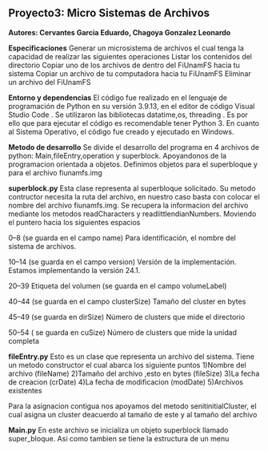 ## Proyecto3: Micro Sistemas de Archivos
**Autores: Cervantes Garcia Eduardo, Chagoya Gonzalez Leonardo**


**Especificaciones**
Generar un microsistema de archivos el cual tenga la capacidad de realizar las siguientes operaciones
Listar los contenidos del directorio
Copiar uno de los archivos de dentro del FiUnamFS hacia tu sistema
Copiar un archivo de tu computadora hacia tu FiUnamFS
Eliminar un archivo del FiUnamFS

**Entorno y dependencias**
El código fue realizado en el lenguaje de programación de Python en su versión 3.9.13, en el editor de código Visual Studio Code . Se utilizaron las bibliotecas datatime,os, threading  . Es por ello que para ejecutar el código es recomendable tener Python 3.
En cuanto al Sistema Operativo, el código fue creado y ejecutado en Windows.


**Metodo de desarrollo**
Se divide el desarrollo del programa en 4 archivos de python: Main,fileEntry,operation y superblock. Apoyandonos de la programacion orientada a objetos. Definimos objetos para el superbloque y para el archivo fiunamfs.img


**superblock.py**
Esta clase representa al superbloque solicitado. Su metodo contructor necesita la ruta del archivo, en nuestro caso basta con colocar el nombre del archivo fiunamfs.img.
Se recupera la informacion del archivo mediante los metodos readCharacters y readlittlendianNumbers. Moviendo el puntero hacia los siguientes espacios

0–8 (se guarda en el campo name)
Para identificación, el nombre del sistema de archivos.

10–14 (se guarda en el campo version)
Versión de la implementación. Estamos implementando la versión 24.1.

20–39 
Etiqueta del volumen (se guarda en el campo volumeLabel)

40–44 (se guarda en el campo clusterSize)
Tamaño del cluster en bytes

45–49 (se guarda en dirSize)
Número de clusters que mide el directorio

50–54 ( se guarda en cuSize)
Número de clusters que mide la unidad completa



**fileEntry.py**
Esto es un clase que representa un archivo del sistema. Tiene un metodo constructor el cual abarca los siguiente puntos
1)Nombre del archivo (fileName)
2)Tamaño del archivo ,esto en bytes (fileSize)
3)La fecha de creacion (crDate)
4)La fecha de modificacion (modDate)
5)Archivos existentes

Para la asignacion contigua nos apoyamos del metodo senitinitialCluster, el cual asigna un cluster deacuerdo al tamaño de este y al tamaño del archivo



**Main.py**
En este archivo se inicializa un objeto superblock llamado super_bloque. Asi como tambien se tiene la estructura de un menu


